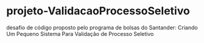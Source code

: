 # projeto-ValidacaoProcessoSeletivo
desafio de código proposto pelo programa de bolsas do Santander: Criando Um Pequeno Sistema Para Validação de Processo Seletivo  
